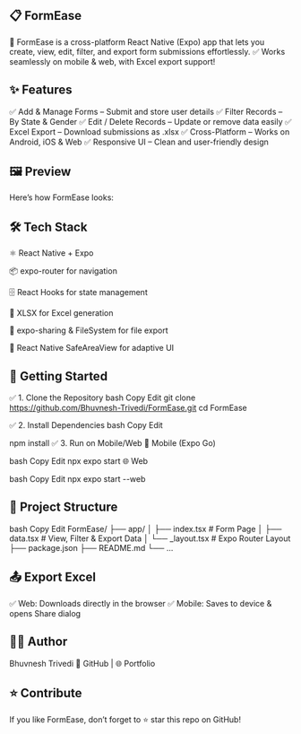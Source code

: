 ## 📋 FormEase
🚀 FormEase is a cross-platform React Native (Expo) app that lets you create, view, edit, filter, and export form submissions effortlessly.
✅ Works seamlessly on mobile & web, with Excel export support!

## ✨ Features
✅ Add & Manage Forms – Submit and store user details
✅ Filter Records – By State & Gender
✅ Edit / Delete Records – Update or remove data easily
✅ Excel Export – Download submissions as .xlsx
✅ Cross-Platform – Works on Android, iOS & Web
✅ Responsive UI – Clean and user-friendly design

## 🖼️ Preview
Here’s how FormEase looks:


## 🛠️ Tech Stack
⚛️ React Native + Expo

📦 expo-router for navigation

🗄 React Hooks for state management

📑 XLSX for Excel generation

📲 expo-sharing & FileSystem for file export

🎨 React Native SafeAreaView for adaptive UI


## 🚀 Getting Started
✅ 1. Clone the Repository
bash
Copy
Edit
git clone https://github.com/Bhuvnesh-Trivedi/FormEase.git
cd FormEase

✅ 2. Install Dependencies
bash
Copy
Edit

npm install
✅ 3. Run on Mobile/Web
📱 Mobile (Expo Go)


bash
Copy
Edit
npx expo start
🌐 Web


bash
Copy
Edit
npx expo start --web


## 📂 Project Structure
bash
Copy
Edit
FormEase/
 ├── app/
 │   ├── index.tsx     # Form Page
 │   ├── data.tsx      # View, Filter & Export Data
 │   └── _layout.tsx   # Expo Router Layout
 ├── package.json
 ├── README.md
 └── ...

## 📤 Export Excel
✅ Web: Downloads directly in the browser
✅ Mobile: Saves to device & opens Share dialog


## 👨‍💻 Author
Bhuvnesh Trivedi
💼 GitHub | 🌐 Portfolio


## ⭐ Contribute
If you like FormEase, don’t forget to ⭐ star this repo on GitHub!